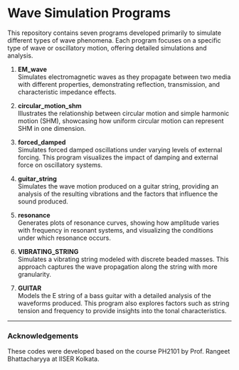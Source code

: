 # Wave Simulation Programs

This repository contains seven programs developed primarily to simulate different types of wave phenomena. Each program focuses on a specific type of wave or oscillatory motion, offering detailed simulations and analysis.

1. **EM_wave**  
   Simulates electromagnetic waves as they propagate between two media with different properties, demonstrating reflection, transmission, and characteristic impedance effects.

2. **circular_motion_shm**  
   Illustrates the relationship between circular motion and simple harmonic motion (SHM), showcasing how uniform circular motion can represent SHM in one dimension.

3. **forced_damped**  
   Simulates forced damped oscillations under varying levels of external forcing. This program visualizes the impact of damping and external force on oscillatory systems.

4. **guitar_string**  
   Simulates the wave motion produced on a guitar string, providing an analysis of the resulting vibrations and the factors that influence the sound produced.

5. **resonance**  
   Generates plots of resonance curves, showing how amplitude varies with frequency in resonant systems, and visualizing the conditions under which resonance occurs.

6. **VIBRATING_STRING**  
   Simulates a vibrating string modeled with discrete beaded masses. This approach captures the wave propagation along the string with more granularity.

7. **GUITAR**  
   Models the E string of a bass guitar with a detailed analysis of the waveforms produced. This program also explores factors such as string tension and frequency to provide insights into the tonal characteristics.

---

### Acknowledgements

These codes were developed based on the course PH2101 by Prof. Rangeet Bhattacharyya at IISER Kolkata.
